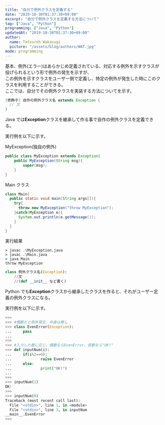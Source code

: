```yaml
---
title: "自分で例外クラスを定義する"
date: "2019-10-30T01:37:30+09:00"
excerpt: "自分で例外クラスを定義する方法について"
tag: ["Java", "Python"]
programming: ["Java", "Python"]
updatedAt: "2019-10-30T01:37:30+09:00"
author:
  name: Tatsuroh Wakasugi
  picture: "/assets/blog/authors/WAT.jpg"
mode: programming
---
```


基本、例外(エラー)はあらかじめ定義されている、対応する例外を示すクラスが投げられるという形で例外の発生を示すが、  
この例外を示すクラスをユーザー側で定義し、特定の例外が発生した時にこのクラスを利用することができる。  
ここでは、自分でその例外クラスを実装する方法についてを示す。

<div class="note_content_by_programming_language" id="note_content_Java">

```java
[修飾子] 自作の例外クラス名 extends Exception {
  // 文
}
```

Java では**Exception**クラスを継承して作る事で自作の例外クラスを定義できる。

実行例を以下に示す。

MyException(独自の例外)

```java
public class MyException extends Exception{
    public MyException(String msg){
        super(msg);
    }
}
```

Main クラス

```java
class Main{
  public static void main(String args[]){
    try{
      throw new MyException("throw MyException");
    }catch(MyException e){
      System.out.println(e.getMessage());
    }
  }
}
```

実行結果

```
> javac .\MyException.java
> javac .\Main.java
> java Main
throw MyException
```

</div>
<div class="note_content_by_programming_language" id="note_content_Python">

```python
class 例外クラス名(Exception):
    //文
    //(def __init__ など書く)
```

Python でも**Exception**クラスから継承したクラスを作ると、それがユーザー定義の例外クラスになる。

実行例を以下に示す。

```python
>>>
>>> #偶数だと例外発生、中身は無し
>>> class EvenError(Exception):
...     pass
...
>>>
>>> #入力した数に応じ、偶数ならEvenError、奇数なら"OK!"
>>> def inputNum(i):
...     if(i%2==0):
...             raise EvenError
...     else:
...             print("OK!")
...
>>>
>>> inputNum(1)
OK!
>>>
>>> inputNum(0)
Traceback (most recent call last):
  File "<stdin>", line 1, in <module>
  File "<stdin>", line 3, in inputNum
__main__.EvenError
>>>
```

</div>
